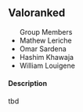 <h2>Valoranked</h2>
<ul>Group Members
        <li>Mathew Leriche</li>
        <li>Omar Sardena</li>
        <li>Hashim Khawaja</li>
        <li>William Louigene</li>
        </ul>
<h4>Description</h4>
<p>tbd</p>